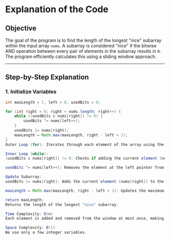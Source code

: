 # Explanation of the Code

## **Objective**
The goal of the program is to find the length of the longest "nice" subarray within the input array `nums`. A subarray is considered "nice" if the bitwise AND operation between every pair of elements in the subarray results in `0`. The program efficiently calculates this using a sliding window approach.

---

## **Step-by-Step Explanation**

### **1. Initialize Variables**
```java
int maxLength = 1, left = 0, usedBits = 0;

for (int right = 0; right < nums.length; right++) {
    while ((usedBits & nums[right]) != 0) {
        usedBits ^= nums[left++];
    }
    usedBits |= nums[right];
    maxLength = Math.max(maxLength, right - left + 1);
}
Outer Loop (for): Iterates through each element of the array using the right pointer, which represents the end of the current window.

Inner Loop (while):
(usedBits & nums[right]) != 0: Checks if adding the current element (nums[right]) to the subarray would result in a bitwise AND operation that is non-zero, which violates the "nice" condition.

usedBits ^= nums[left++]: Removes the element at the left pointer from the subarray by performing a bitwise XOR, effectively shrinking the window from the left until the subarray is "nice" again.

Update Subarray:
usedBits |= nums[right]: Adds the current element (nums[right]) to the subarray by updating the usedBits variable using a bitwise OR operation.

maxLength = Math.max(maxLength, right - left + 1): Updates the maximum length of the "nice" subarray encountered so far.

return maxLength;
Returns the length of the longest "nice" subarray.

Time Complexity: O(n)
Each element is added and removed from the window at most once, making the overall traversal linear.

Space Complexity: O(1)
We use only a few integer variables.
